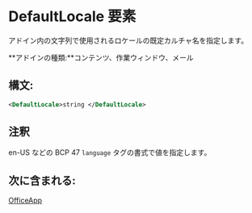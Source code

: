 
# DefaultLocale 要素
アドイン内の文字列で使用されるロケールの既定カルチャ名を指定します。

 **アドインの種類:**コンテンツ、作業ウィンドウ、メール


## 構文:


```XML
<DefaultLocale>string </DefaultLocale>
```


## 注釈

en-US などの BCP 47 `language` タグの書式で値を指定します。


## 次に含まれる:

[OfficeApp](../../reference/manifest/officeapp.md)

